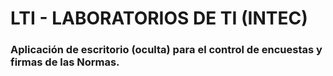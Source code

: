 ﻿# LTI - LABORATORIOS DE TI (INTEC)
### Aplicación de escritorio (oculta) para el control de encuestas y firmas de las Normas.
